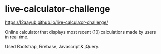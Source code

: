 # live-calculator-challenge
https://12aayub.github.io/live-calculator-challenge/

Online calculator that displays most recent (10) calculations made by users in real time.

Used Bootstrap, Firebase, Javascript & jQuery.